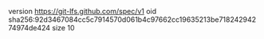 version https://git-lfs.github.com/spec/v1
oid sha256:92d3467084cc5c7914570d061b4c97662cc19635213be71824294274974de424
size 10
